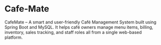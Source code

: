 # Cafe-Mate
CafeMate – A smart and user-friendly Café Management System built using Spring Boot and MySQL. It helps café owners manage menu items, billing, inventory, sales tracking, and staff roles all from a single web-based platform.
